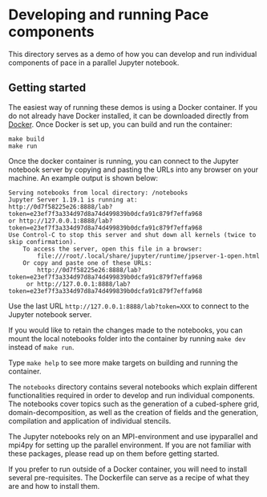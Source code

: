 # Developing and running Pace components

This directory serves as a demo of how you can develop and run individual components of pace in a parallel Jupyter notebook.

## Getting started

The easiest way of running these demos is using a Docker container. If you do not already have Docker installed, it can be downloaded directly from [Docker](https://www.docker.com/). Once Docker is set up, you can build and run the container:

```
make build
make run
```

Once the docker container is running, you can connect to the Jupyter notebook server by copying and pasting the URLs into any browser on your machine. An example output is shown below:

```
Serving notebooks from local directory: /notebooks
Jupyter Server 1.19.1 is running at:
http://0d7f58225e26:8888/lab?token=e23ef7f3a334d97d8a74d499839b0dcfa91c879f7effa968
or http://127.0.0.1:8888/lab?token=e23ef7f3a334d97d8a74d499839b0dcfa91c879f7effa968
Use Control-C to stop this server and shut down all kernels (twice to skip confirmation).
    To access the server, open this file in a browser:
        file:///root/.local/share/jupyter/runtime/jpserver-1-open.html
    Or copy and paste one of these URLs:
        http://0d7f58225e26:8888/lab?token=e23ef7f3a334d97d8a74d499839b0dcfa91c879f7effa968
     or http://127.0.0.1:8888/lab?token=e23ef7f3a334d97d8a74d499839b0dcfa91c879f7effa968
```

Use the last URL `http://127.0.0.1:8888/lab?token=XXX` to connect to the Jupyter notebook server.

If you would like to retain the changes made to the notebooks, you can mount the local notebooks folder into the container by running `make dev` instead of `make run`.

Type `make help` to see more make targets on building and running the container.

The `notebooks` directory contains several notebooks which explain different functionalities required in order to develop and run individual components. The notebooks cover topics such as the generation of a cubed-sphere grid, domain-decomposition, as well as the creation of fields and the generation, compilation and application of individual stencils.

The Jupyter notebooks rely on an MPI-environment and use ipyparallel and mpi4py for setting up the parallel environment. If you are not familiar with these packages, please read up on them before getting started.

If you prefer to run outside of a Docker container, you will need to install several pre-requisites. The Dockerfile can serve as a recipe of what they are and how to install them.
